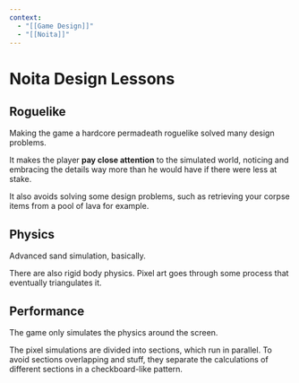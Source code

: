 ```yaml
---
context:
  - "[[Game Design]]"
  - "[[Noita]]"
---
```


# Noita Design Lessons

## Roguelike

Making the game a hardcore permadeath roguelike solved many design problems.

It makes the player **pay close attention** to the simulated world, noticing and embracing the details way more than he would have if there were less at stake.

It also avoids solving some design problems, such as retrieving your corpse items from a pool of lava for example.

## Physics

Advanced sand simulation, basically.

There are also rigid body physics. Pixel art goes through some process that eventually triangulates it.

## Performance

The game only simulates the physics around the screen.

The pixel simulations are divided into sections, which run in parallel. To avoid sections overlapping and stuff, they separate the calculations of different sections in a checkboard-like pattern.
